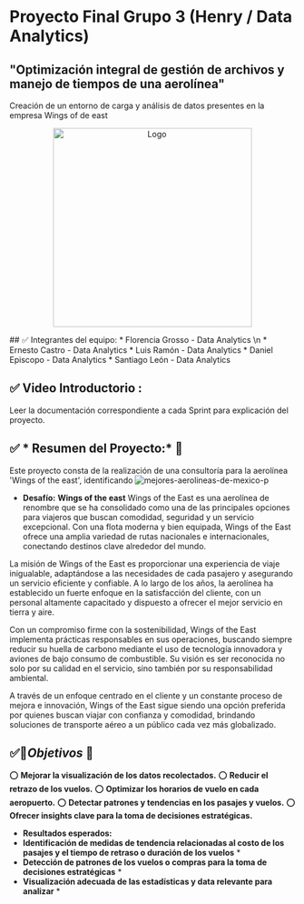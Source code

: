 # Proyecto Final Grupo 3 (Henry / Data Analytics)
  
## "Optimización integral de gestión de archivos y manejo de tiempos de una aerolínea"
Creación de un entorno de carga y análisis de datos presentes en la empresa Wings of de east

<p align="center">
  <img src="https://github.com/user-attachments/assets/0c5a6151-e97c-4a78-8a08-608e4f1cf9d3" alt="Logo" width="350" height="350">
</p>
## ✅ Integrantes del equipo:
* Florencia Grosso - Data Analytics \n
* Ernesto Castro - Data Analytics
* Luis Ramón - Data Analytics
* Daniel Episcopo - Data Analytics
* Santiago León - Data Analytics


## ✅ Video Introductorio :

Leer la documentación correspondiente a cada Sprint para explicación del proyecto.
##  ✅ * Resumen del Proyecto:* 🔨
Este proyecto consta de la realización de una consultoría para la aerolínea 'Wings of the east', identificando 
![mejores-aerolineas-de-mexico-p](https://github.com/user-attachments/assets/e0b738ec-c5cc-4d88-99bc-8306269a6507)

* **Desafío:**
**Wings of the east**
Wings of the East es una aerolínea de renombre que se ha consolidado como una de las principales opciones para viajeros que buscan comodidad, seguridad y un servicio excepcional. Con una flota moderna y bien equipada, Wings of the East ofrece una amplia variedad de rutas nacionales e internacionales, conectando destinos clave alrededor del mundo.

La misión de Wings of the East es proporcionar una experiencia de viaje inigualable, adaptándose a las necesidades de cada pasajero y asegurando un servicio eficiente y confiable. A lo largo de los años, la aerolínea ha establecido un fuerte enfoque en la satisfacción del cliente, con un personal altamente capacitado y dispuesto a ofrecer el mejor servicio en tierra y aire.

Con un compromiso firme con la sostenibilidad, Wings of the East implementa prácticas responsables en sus operaciones, buscando siempre reducir su huella de carbono mediante el uso de tecnología innovadora y aviones de bajo consumo de combustible. Su visión es ser reconocida no solo por su calidad en el servicio, sino también por su responsabilidad ambiental.

A través de un enfoque centrado en el cliente y un constante proceso de mejora e innovación, Wings of the East sigue siendo una opción preferida por quienes buscan viajar con confianza y comodidad, brindando soluciones de transporte aéreo a un público cada vez más globalizado.
##  ✅🎯*Objetivos* 🎯

⭕ **Mejorar la visualización de los datos recolectados.**
⭕ **Reducir el retrazo de los vuelos.**
⭕ **Optimizar los horarios de vuelo en cada aeropuerto.**
⭕ **Detectar patrones y tendencias en los pasajes y vuelos.**
⭕ **Ofrecer insights clave para la toma de decisiones estratégicas.**
  

* **Resultados esperados:**
* **Identificación de medidas de tendencia relacionadas al costo de los pasajes y el tiempo de retraso o duración de los vuelos** *
* **Detección de patrones de los vuelos o compras para la toma de decisiones estratégicas** *
* **Visualización adecuada de las estadísticas y data relevante para analizar** *
